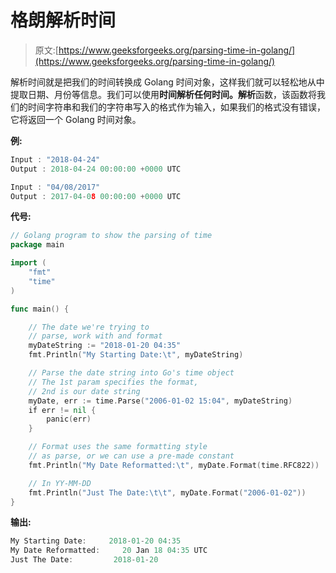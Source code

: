 # 格朗解析时间

> 原文:[https://www.geeksforgeeks.org/parsing-time-in-golang/](https://www.geeksforgeeks.org/parsing-time-in-golang/)

解析时间就是把我们的时间转换成 Golang 时间对象，这样我们就可以轻松地从中提取日期、月份等信息。我们可以使用**时间解析任何时间。解析**函数，该函数将我们的时间字符串和我们的字符串写入的格式作为输入，如果我们的格式没有错误，它将返回一个 Golang 时间对象。

**例:**

```go
Input : "2018-04-24"
Output : 2018-04-24 00:00:00 +0000 UTC

Input : "04/08/2017"
Output : 2017-04-08 00:00:00 +0000 UTC

```

**代号:**

```go
// Golang program to show the parsing of time
package main

import (
    "fmt"
    "time"
)

func main() {

    // The date we're trying to 
    // parse, work with and format
    myDateString := "2018-01-20 04:35"
    fmt.Println("My Starting Date:\t", myDateString)

    // Parse the date string into Go's time object
    // The 1st param specifies the format,
    // 2nd is our date string
    myDate, err := time.Parse("2006-01-02 15:04", myDateString)
    if err != nil {
        panic(err)
    }

    // Format uses the same formatting style
    // as parse, or we can use a pre-made constant
    fmt.Println("My Date Reformatted:\t", myDate.Format(time.RFC822))

    // In YY-MM-DD
    fmt.Println("Just The Date:\t\t", myDate.Format("2006-01-02"))
}
```

**输出:**

```go
My Starting Date:     2018-01-20 04:35
My Date Reformatted:     20 Jan 18 04:35 UTC
Just The Date:         2018-01-20

```